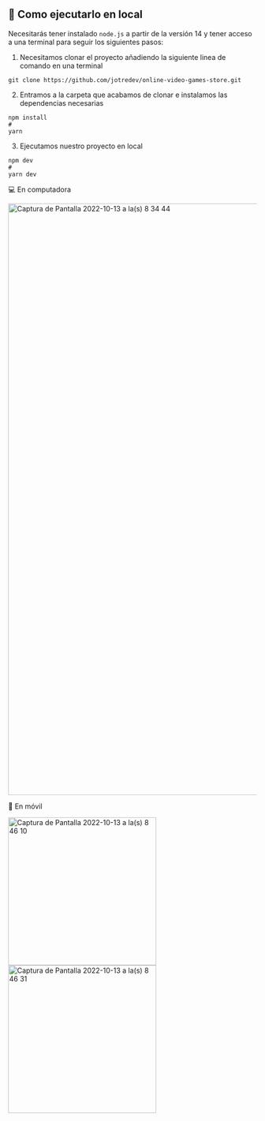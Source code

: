 ## 🚀 Como ejecutarlo en local

Necesitarás tener instalado ``` node.js ``` a partir de la versión 14 y tener acceso a una terminal para seguir los siguientes pasos:
>
1. Necesitamos clonar el proyecto añadiendo la siguiente linea de comando en una terminal
```
git clone https://github.com/jotredev/online-video-games-store.git
```
>
2. Entramos a la carpeta que acabamos de clonar e instalamos las dependencias necesarias
```
npm install
#
yarn
```
>
3. Ejecutamos nuestro proyecto en local
```
npm dev
#
yarn dev
```

💻 En computadora
>
<img width="1200" alt="Captura de Pantalla 2022-10-13 a la(s) 8 34 44" src="https://user-images.githubusercontent.com/50961956/195630320-bd82914c-b776-4088-9370-95eb14afb8ef.png">

📱 En móvil
>
<img width="300" alt="Captura de Pantalla 2022-10-13 a la(s) 8 46 10" src="https://user-images.githubusercontent.com/50961956/195630580-30a61199-7805-41b9-ba49-9f079aaace7d.png"> <img width="300" alt="Captura de Pantalla 2022-10-13 a la(s) 8 46 31" src="https://user-images.githubusercontent.com/50961956/195631289-2564c68a-0c29-48d0-9653-5fa8baddaeff.png">